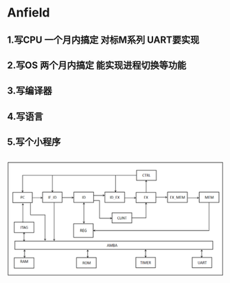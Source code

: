 # Anfield
## 1.写CPU 一个月内搞定 对标M系列 UART要实现
## 2.写OS  两个月内搞定 能实现进程切换等功能
## 3.写编译器
## 4.写语言
## 5.写个小程序
## ![Balotelli 框图](框图.png)
